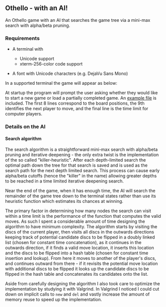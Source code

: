 ## Othello - with an AI! 

An Othello game with an AI that searches the game tree via a mini-max search with alpha/beta pruning.

### Requirements

* A terminal with 
  - Unicode support
  - xterm-256-color code support

* A font with Unicode characters (e.g. DejaVu Sans Mono)

In a supported terminal the game will appear as below:

At startup the program will prompt the user asking whether they would like to
start a new game or load a partially completed game. An [example
file](./instances) is included. The first 8 lines correspond to the board
positions, the 9th identifies the next player to move, and the final line is
the time limit for computer players.

### Details on the AI

#### Search algorithm 

The search algorithm is a straightforward mini-max search with alpha/beta
pruning and iterative deepening - the only extra twist is the implementation
of the so called "killer-heuristic". After each depth-limited search the
optimal path down the tree for that search is saved and is used as the search
path for the next depth limited search. This process can cause early
alpha/beta cutoffs (hence the "killer" in the name) allowing greater depths to
be reached in a time limited iterative deepening search.

Near the end of the game, when it has enough time, the AI will search the
remainder of the game tree down to the terminal states rather than use its
heuristic function which estimates its chances at winning.

The primary factor in determining how many nodes the search can visit within a
time limit is the performance of the function that computes the valid moves.
As such I spent a considerable amount of time designing the algorithm to have
minimum complexity. The algorithm starts by visiting the discs of the current
player, then visits all discs in the outwards directions keeping track of
potential candidate discs to be flipped in a doubly linked list (chosen for
constant time concatenation), as it continues in the outwards direction, if it
finds a valid move location, it inserts this location and the discs to be
flipped into a hash table (chosen for constant time insertion and lookup).
From here it moves to another of the player's discs, and continues outward
from there - if it revisits the potential move location with additional discs
to be flipped it looks up the candidate discs to be flipped in the hash table and
concatenates its candidates onto the list.

Aside from carefully designing the algorithm I also took care to optimize the
implementation by studying it with Valgrind. In Valgrind I noticed I could
cut down on implicit calls to `new` and `del` and vastly increase the amount
of memory reuse to speed up the implementation.
